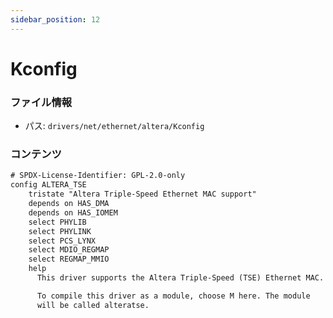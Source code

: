 ```yaml
---
sidebar_position: 12
---
```

# Kconfig

### ファイル情報

- パス: `drivers/net/ethernet/altera/Kconfig`

### コンテンツ

```txt
# SPDX-License-Identifier: GPL-2.0-only
config ALTERA_TSE
	tristate "Altera Triple-Speed Ethernet MAC support"
	depends on HAS_DMA
	depends on HAS_IOMEM
	select PHYLIB
	select PHYLINK
	select PCS_LYNX
	select MDIO_REGMAP
	select REGMAP_MMIO
	help
	  This driver supports the Altera Triple-Speed (TSE) Ethernet MAC.

	  To compile this driver as a module, choose M here. The module
	  will be called alteratse.

```
